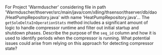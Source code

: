 For Project 'Warmduscher' considering file in path 'Warmduscher/thserver/src/main/java/com/x8ing/thsensor/thserver/db/dao/HeatPumpRepository.java' with name 'HeatPumpRepository.java'... 
The `getSoleDeltaInOperationStats` method includes a significant amount of logic to handle compressor runtime and filter out initial startup and shutdown phases. Describe the purpose of the `seq_id` column and how it is used to identify periods when the compressor is running. What potential issues could arise from relying on this approach for detecting compressor state?
